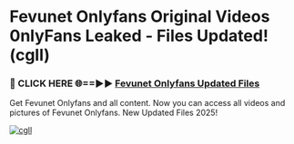 # Fevunet Onlyfans Original Videos 0nlyFans Leaked - Files Updated! (cgll)

<h3>🔴 CLICK HERE 🌐==►► <a href="https://tinyurl.com/ehrbuxhb" rel="nofollow">Fevunet Onlyfans Updated Files</a></h3>

Get Fevunet Onlyfans and all content. Now you can access all videos and pictures of Fevunet Onlyfans. New Updated Files 2025!

[![cgll](https://i.imgur.com/lVYEuWS.gif)](https://tinyurl.com/ehrbuxhb)
